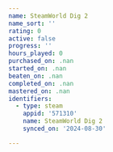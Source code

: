 ```yaml
---
name: SteamWorld Dig 2
name_sort: ''
rating: 0
active: false
progress: ''
hours_played: 0
purchased_on: .nan
started_on: .nan
beaten_on: .nan
completed_on: .nan
mastered_on: .nan
identifiers:
  - type: steam
    appid: '571310'
    name: SteamWorld Dig 2
    synced_on: '2024-08-30'

---
```

